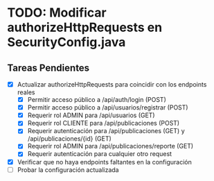 # TODO: Modificar authorizeHttpRequests en SecurityConfig.java

## Tareas Pendientes
- [x] Actualizar authorizeHttpRequests para coincidir con los endpoints reales
  - [x] Permitir acceso público a /api/auth/login (POST)
  - [x] Permitir acceso público a /api/usuarios/registrar (POST)
  - [x] Requerir rol ADMIN para /api/usuarios (GET)
  - [x] Requerir rol CLIENTE para /api/publicaciones (POST)
  - [x] Requerir autenticación para /api/publicaciones (GET) y /api/publicaciones/{id} (GET)
  - [x] Requerir rol ADMIN para /api/publicaciones/reporte (GET)
  - [x] Requerir autenticación para cualquier otro request
- [x] Verificar que no haya endpoints faltantes en la configuración
- [ ] Probar la configuración actualizada
